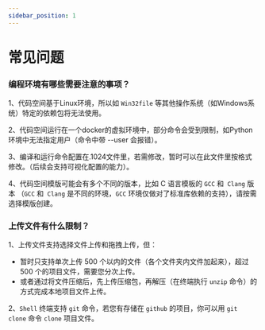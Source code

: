 ```yaml
---
sidebar_position: 1
---
```


# 常见问题

### 编程环境有哪些需要注意的事项？

1、代码空间基于Linux环境，所以如 `Win32file` 等其他操作系统（如Windows系统）特定的依赖包将无法使用。

2、代码空间运行在一个docker的虚拟环境中，部分命令会受到限制，如Python环境中无法指定用户（命令中带 --user 会报错）。

3、编译和运行命令配置在.1024文件里，若需修改，暂时可以在此文件里按格式修改。（后续会支持可视化配置的能力）。

4、代码空间模版可能会有多个不同的版本，比如 C 语言模板的 `GCC` 和` Clang` 版本 （`GCC` 和` Clang` 是不同的环境，`GCC` 环境仅做对了标准库依赖的支持），请按需选择模版创建。



### 上传文件有什么限制？

1、上传文件支持选择文件上传和拖拽上传，但：

   - 暂时只支持单次上传 500 个以内的文件（各个文件夹内文件加起来），超过 500 个的项目文件，需要您分次上传。
   - 或者通过将文件压缩后，先上传压缩包，再解压（在终端执行 `unzip` 命令）的方式完成本地项目文件上传。

2、`Shell` 终端支持 `git` 命令，若您有存储在 `github` 的项目，你可以用 `git clone` 命令 `clone` 项目文件。
